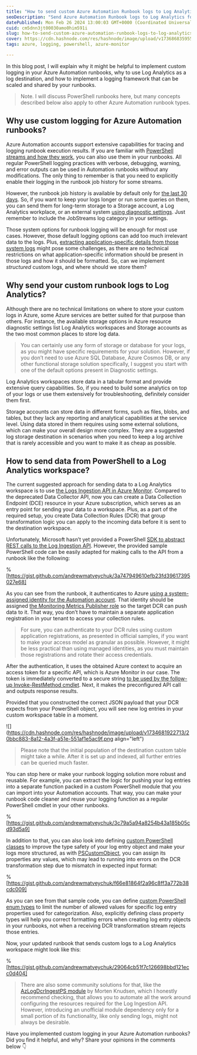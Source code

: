 ```yaml
---
title: "How to send custom Azure Automation Runbook logs to Log Analytics"
seoDescription: "Send Azure Automation Runbook logs to Log Analytics for efficient storage, retention, and advanced querying"
datePublished: Mon Feb 26 2024 13:00:03 GMT+0000 (Coordinated Universal Time)
cuid: cm5dnn3jt00030amo0him591i
slug: how-to-send-custom-azure-automation-runbook-logs-to-log-analytics
cover: https://cdn.hashnode.com/res/hashnode/image/upload/v1736868359551/640f4294-fd01-4252-86e4-ea2d5b56c699.png
tags: azure, logging, powershell, azure-monitor

---
```


In this blog post, I will explain why it might be helpful to implement custom logging in your Azure Automation runbooks, why to use Log Analytics as a log destination, and how to implement a logging framework that can be scaled and shared by your runbooks.

> Note. I will discuss PowerShell runbooks here, but many concepts described below also apply to other Azure Automation runbook types.

## Why use custom logging for Azure Automation runbooks?

Azure Automation accounts support extensive capabilities for tracing and logging runbook execution results. If you are familiar with [PowerShell streams and how they work](https://learn.microsoft.com/en-us/powershell/module/microsoft.powershell.core/about/about_redirection), you can also use them in your runbooks. All regular PowerShell logging practices with verbose, debugging, warning, and error outputs can be used in Automation runbooks without any modifications. The only thing to remember is that you need to explicitly enable their logging in the runbook job history for some streams.

However, the runbook job history is available by default only for [the last 30 days](https://learn.microsoft.com/en-us/azure/automation/automation-managing-data#data-retention). So, if you want to keep your logs longer or run some queries on them, you can send them for long-term storage to a Storage account, a Log Analytics workplace, or an external system [using diagnostic settings](https://learn.microsoft.com/en-us/azure/automation/automation-manage-send-joblogs-log-analytics). Just remember to include the JobStreams log category in your settings.

Those system options for runbook logging will be enough for most use cases. However, those default logging options can add too much irrelevant data to the logs. Plus, [extracting application-specific details from those system logs](https://learn.microsoft.com/en-us/azure/automation/automation-manage-send-joblogs-log-analytics#sample-queries-for-job-logs-and-job-streams) might pose some challenges, as there are no technical restrictions on what application-specific information should be present in those logs and how it should be formatted. So, can we implement *structured* custom logs, and where should we store them?

## Why send your custom runbook logs to Log Analytics?

Although there are no technical limitations on where to store your custom logs in Azure, some Azure services are better suited for that purpose than others. For instance, the available storage options in Azure resource diagnostic settings list Log Analytics workspaces and Storage accounts as the two most common places to store log data.

> You can certainly use any form of storage or database for your logs, as you might have specific requirements for your solution. However, if you don’t need to use Azure SQL Database, Azure Cosmos DB, or any other functional storage solution specifically, I suggest you start with one of the default options present in Diagnostic settings.

Log Analytics workspaces store data in a tabular format and provide extensive query capabilities. So, if you need to build some analytics on top of your logs or use them extensively for troubleshooting, definitely consider them first.

Storage accounts can store data in different forms, such as files, blobs, and tables, but they lack any reporting and analytical capabilities at the service level. Using data stored in them requires using some external solutions, which can make your overall design more complex. They are a suggested log storage destination in scenarios when you need to keep a log archive that is rarely accessible and you want to make it as cheap as possible.

## How to send data from PowerShell to a Log Analytics workspace?

The current suggested approach for sending data to a Log Analytics workspace is to use [the Logs Ingestion API in Azure Monitor](https://learn.microsoft.com/en-us/azure/azure-monitor/logs/logs-ingestion-api-overview). Compared to the deprecated Data Collector API, now you can create a Data Collection Endpoint (DCE) resource in your Azure subscription, which serves as an entry point for sending your data to a workspace. Plus, as a part of the required setup, you create Data Collection Rules (DCR) that group transformation logic you can apply to the incoming data before it is sent to the destination workspace.

Unfortunately, Microsoft hasn’t yet provided a PowerShell [SDK to abstract REST calls to the Log Ingestion API](https://learn.microsoft.com/en-us/azure/azure-monitor/logs/logs-ingestion-api-overview#client-libraries). However, the provided sample PowerShell code can be easily adapted for making calls to the API from a runbook like the following:

%[https://gist.github.com/andrewmatveychuk/3a747949610efb23fd39617395027e68] 

As you can see from the runbook, it authenticates to Azure [using a system-assigned identity for the Automation account](https://learn.microsoft.com/en-us/azure/automation/enable-managed-identity-for-automation). That identity should be assigned [the Monitoring Metrics Publisher role](https://learn.microsoft.com/en-us/azure/role-based-access-control/built-in-roles#monitoring-metrics-publisher) so the target DCR can push data to it. That way, you don’t have to maintain a separate application registration in your tenant to access your collection rules.

> For sure, you can authenticate to your DCR rules using custom application registrations, as presented in official samples, if you want to make your access model as granular as possible. However, it might be less practical than using managed identities, as you must maintain those registrations and rotate their access credentials.

After the authentication, it uses the obtained Azure context to acquire an access token for a specific API, which is Azure Monitor in our case. The token is immediately converted to a secure string [to be used by the follow-up Invoke-RestMethod cmdlet](https://learn.microsoft.com/en-us/powershell/module/microsoft.powershell.utility/invoke-restmethod?#-token). Next, it makes the preconfigured API call and outputs response results.

Provided that you constructed the correct JSON payload that your DCR expects from your PowerShell object, you will see new log entries in your custom workspace table in a moment.

![](https://cdn.hashnode.com/res/hashnode/image/upload/v1734681922713/20bbc883-8a12-4a3f-a51e-551af1e5ac9f.png align="left")

> Please note that the initial population of the destination custom table might take a while. After it is set up and indexed, all further entries can be queried much faster.

You can stop here or make your runbook logging solution more robust and reusable. For example, you can extract the logic for pushing your log entries into a separate function packed in a custom PowerShell module that you can import into your Automation accounts. That way, you can make your runbook code cleaner and reuse your logging function as a regular PowerShell cmdlet in your other runbooks.

%[https://gist.github.com/andrewmatveychuk/3c79a5a94a8254b43a185b05cd93d5a9] 

In addition to that, you can also look into defining [custom PowerShell classes](https://learn.microsoft.com/en-us/powershell/module/microsoft.powershell.core/about/about_classes) to improve the type safety of your log entry object and make your logs more structured, as with [PSCustomObject](https://learn.microsoft.com/en-us/powershell/module/microsoft.powershell.core/about/about_pscustomobject), you can assign its properties any values, which may lead to running into errors on the DCR transformation step due to mismatch in expected input format:

%[https://gist.github.com/andrewmatveychuk/f66e81864f2a96c8ff3a772b38cdc009] 

As you can see from that sample code, you can define [custom PowerShell enum types](https://learn.microsoft.com/en-us/powershell/module/microsoft.powershell.core/about/about_enum) to limit the number of allowed values for specific log entry properties used for categorization. Also, explicitly defining class property types will help you correct formatting errors when creating log entry objects in your runbooks, not when a receiving DCR transformation stream rejects those entries.

Now, your updated runbook that sends custom logs to a Log Analytics workspace might look like this:

%[https://gist.github.com/andrewmatveychuk/29064cb51f7c126698bbd121ecc0d404] 

> There are also some community solutions for that, like the [AzLogDcrIngestPS module](https://github.com/KnudsenMorten/AzLogDcrIngestPS) by Morten Knudsen, which I honestly recommend checking, that allows you to automate all the work around configuring the resources required for the Log Ingestion API. However, introducing an unofficial module dependency only for a small portion of its functionality, like only sending logs, might not always be desirable.

Have you implemented custom logging in your Azure Automation runbooks? Did you find it helpful, and why? Share your opinions in the comments below 👇